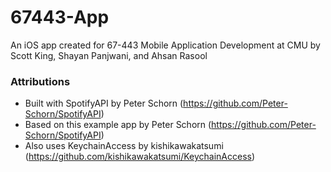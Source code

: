 # 67443-App
An iOS app created for 67-443 Mobile Application Development at CMU by Scott King, Shayan Panjwani, and Ahsan Rasool <br>

### Attributions
- Built with SpotifyAPI by Peter Schorn (https://github.com/Peter-Schorn/SpotifyAPI)
- Based on this example app by Peter Schorn (https://github.com/Peter-Schorn/SpotifyAPI)
- Also uses KeychainAccess by kishikawakatsumi (https://github.com/kishikawakatsumi/KeychainAccess)
